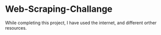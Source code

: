 # Web-Scraping-Challange
While completing this project, I have used the internet, and different orther resources.
